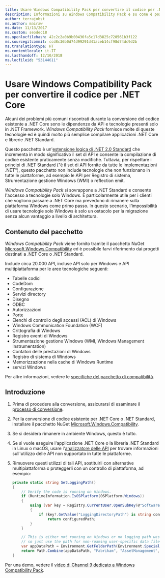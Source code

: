 ```yaml
---
title: Usare Windows Compatibility Pack per convertire il codice per .NET Core
description: Informazioni su Windows Compatibility Pack e su come è possibile usarlo per la conversione di codice .NET Framework esistente per .NET Core
author: terrajobst
ms.author: mairaw
ms.date: 11/13/2017
ms.custom: seodec18
ms.openlocfilehash: 42c2c2a0b9b00436fa5c17d3825c720561b3f122
ms.sourcegitcommit: ccd8c36b0d74d99291d41aceb14cf98d74dc9d2b
ms.translationtype: HT
ms.contentlocale: it-IT
ms.lasthandoff: 12/10/2018
ms.locfileid: "53144611"
---
```

# <a name="use-the-windows-compatibility-pack-to-port-code-to-net-core"></a>Usare Windows Compatibility Pack per convertire il codice per .NET Core

Alcuni dei problemi più comuni riscontrati durante la conversione del codice esistente a .NET Core sono le dipendenze da API e tecnologie presenti solo in .NET Framework. *Windows Compatibility Pack* fornisce molte di queste tecnologie ed è quindi molto più semplice compilare applicazioni .NET Core e librerie .NET Standard.

Questo pacchetto è un'[estensione logica di .NET 2.0 Standard](../whats-new/dotnet-core-2-0.md#api-changes-and-library-support) che incrementa in modo significativo il set di API e consente la compilazione di codice esistente praticamente senza modifiche. Tuttavia, per rispettare i principi di .NET Standard ("è il set di API fornite da tutte le implementazioni .NET"), questo pacchetto non include tecnologie che non funzionano in tutte le piattaforme, ad esempio le API per Registro di sistema, Strumentazione gestione Windows (WMI) o reflection emit.

*Windows Compatibility Pack* si sovrappone a .NET Standard e consente l'accesso a tecnologie solo Windows. È particolarmente utile per i clienti che vogliono passare a .NET Core ma prevedono di rimanere sulla piattaforma Windows come primo passo. In questo scenario, l'impossibilità di usare tecnologie solo Windows è solo un ostacolo per la migrazione senza alcun vantaggio a livello di architettura.

## <a name="package-contents"></a>Contenuto del pacchetto

*Windows Compatibility Pack* viene fornito tramite il pacchetto NuGet [Microsoft.Windows.Compatibility](https://www.nuget.org/packages/Microsoft.Windows.Compatibility) ed è possibile farvi riferimento dai progetti destinati a .NET Core o .NET Standard.

Include circa 20.000 API, incluse API solo per Windows e API multipiattaforma per le aree tecnologiche seguenti:

* Tabelle codici
* CodeDom
* Configurazione
* Servizi directory
* Disegno
* ODBC
* Autorizzazioni
* Porte
* Elenchi di controllo degli accessi (ACL) di Windows
* Windows Communication Foundation (WCF)
* Crittografia di Windows
* Registro eventi di Windows
* Strumentazione gestione Windows (WMI, Windows Management Instrumentation)
* Contatori delle prestazioni di Windows
* Registro di sistema di Windows
* Memorizzazione nella cache di Windows Runtime
* servizi Windows

Per altre informazioni, vedere le [specifiche del pacchetto di compatibilità](https://github.com/dotnet/designs/blob/master/accepted/compat-pack/compat-pack.md).

## <a name="get-started"></a>Introduzione

1. Prima di procedere alla conversione, assicurarsi di esaminare il [processo di conversione](index.md).

2. Per la conversione di codice esistente per .NET Core o .NET Standard, installare il pacchetto NuGet [Microsoft.Windows.Compatibility](https://www.nuget.org/packages/Microsoft.Windows.Compatibility).

3. Se si desidera rimanere in ambiente Windows, questo è tutto.

4. Se si vuole eseguire l'applicazione .NET Core o la libreria .NET Standard in Linux o macOS, usare l'[analizzatore delle API](https://blogs.msdn.microsoft.com/dotnet/2017/10/31/introducing-api-analyzer/) per trovare informazioni sull'utilizzo delle API non supportato in tutte le piattaforme.

5. Rimuovere questi utilizzi di tali API, sostituirli con alternative multipiattaforma o proteggerli con un controllo di piattaforma, ad esempio:

    ```csharp
    private static string GetLoggingPath()
    {
        // Verify the code is running on Windows.
        if (RuntimeInformation.IsOSPlatform(OSPlatform.Windows))
        {
            using (var key = Registry.CurrentUser.OpenSubKey(@"Software\Fabrikam\AssetManagement"))
            {
                if (key?.GetValue("LoggingDirectoryPath") is string configuredPath)
                    return configuredPath;
            }
        }

        // This is either not running on Windows or no logging path was configured,
        // so just use the path for non-roaming user-specific data files.
        var appDataPath = Environment.GetFolderPath(Environment.SpecialFolder.LocalApplicationData);
        return Path.Combine(appDataPath, "Fabrikam", "AssetManagement", "Logging");
    }
    ```

Per una demo, vedere il [video di Channel 9 dedicato a Windows Compatibility Pack](https://channel9.msdn.com/Events/Connect/2017/T123).

